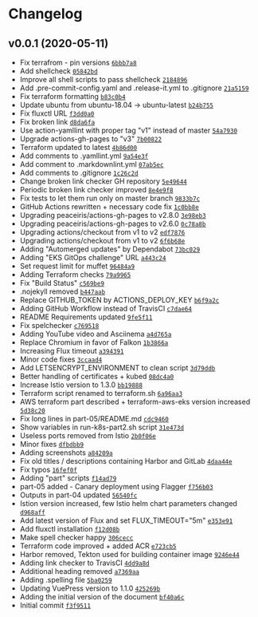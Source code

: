 # Changelog

## v0.0.1 (2020-05-11)

- Fix terrafrom - pin versions [`6bbb7a8`](https://github.com/ruzickap/k8s-flagger-istio-flux/commit/6bbb7a8bcd1df530510cb995594f60e974ac3d4b)
- Add shellcheck [`05842bd`](https://github.com/ruzickap/k8s-flagger-istio-flux/commit/05842bd6b62f5111c979c495a8e8ffb0b838845a)
- Improve all shell scripts to pass shellcheck [`2184896`](https://github.com/ruzickap/k8s-flagger-istio-flux/commit/2184896b311ccc0d4c1d49f2baa24bc767d59858)
- Add .pre-commit-config.yaml and .release-it.yml to .gitignore [`21a5159`](https://github.com/ruzickap/k8s-flagger-istio-flux/commit/21a51599de47869992abd30e79928f8abb76cd26)
- Fix terraform formatting [`b83c0b4`](https://github.com/ruzickap/k8s-flagger-istio-flux/commit/b83c0b427b0b0cd8d3ec5f1e28c8dc4e4c0ef517)
- Update ubuntu from ubuntu-18.04 -&gt; ubuntu-latest [`b24b755`](https://github.com/ruzickap/k8s-flagger-istio-flux/commit/b24b755d66c76de4c0d770381b62f78b8ad7fa1e)
- Fix fluxctl URL [`f3dd0a0`](https://github.com/ruzickap/k8s-flagger-istio-flux/commit/f3dd0a0689f103fc7baf1d39a8e8eab34586ba44)
- Fix broken link [`d8da6fa`](https://github.com/ruzickap/k8s-flagger-istio-flux/commit/d8da6fa1f9820df0af454f5877b692f9402353e4)
- Use action-yamllint with proper tag "v1" instead of master [`54a7930`](https://github.com/ruzickap/k8s-flagger-istio-flux/commit/54a79308a4483420f3ba62e51155f544600037b9)
- Upgrade actions-gh-pages to "v3" [`7b00822`](https://github.com/ruzickap/k8s-flagger-istio-flux/commit/7b008228915896e0ec2f6fc9192eba6ee196a115)
- Terraform updated to latest [`4b86d00`](https://github.com/ruzickap/k8s-flagger-istio-flux/commit/4b86d0045477e3de085d3a37599ee134bb1f5554)
- Add comments to .yamllint.yml [`9a54e3f`](https://github.com/ruzickap/k8s-flagger-istio-flux/commit/9a54e3fdbc4586da9fed1a964cf078c80c15c2c4)
- Add comment to .markdownlint.yml [`07ab5ec`](https://github.com/ruzickap/k8s-flagger-istio-flux/commit/07ab5ec86d2eae458660d99df3ccef2809a2ff48)
- Add comments to .gitignore [`1c26c2d`](https://github.com/ruzickap/k8s-flagger-istio-flux/commit/1c26c2d94138a3900ad8398ea3b3e551bf398237)
- Change broken link checker GH repository [`5e49644`](https://github.com/ruzickap/k8s-flagger-istio-flux/commit/5e496449ade0e78ef8a4ad04cb07f0f0730826ab)
- Periodic broken link checker improved [`8e4e9f8`](https://github.com/ruzickap/k8s-flagger-istio-flux/commit/8e4e9f804869a7fa69816c4d22535088f1ea41ff)
- Fix tests to let them run only on master branch [`9833b7c`](https://github.com/ruzickap/k8s-flagger-istio-flux/commit/9833b7c49f679c331663b51525ccb0da7e38cd63)
- GitHub Actions rewritten + necessary code fix [`1c0bb8e`](https://github.com/ruzickap/k8s-flagger-istio-flux/commit/1c0bb8e204ff72e229a0bba5276647ec3ba1f64c)
- Upgrading peaceiris/actions-gh-pages to v2.8.0 [`3e98eb3`](https://github.com/ruzickap/k8s-flagger-istio-flux/commit/3e98eb3dd468bd7ad77ca52bf1ab06448fa13844)
- Upgrading peaceiris/actions-gh-pages to v2.6.0 [`0c78a8b`](https://github.com/ruzickap/k8s-flagger-istio-flux/commit/0c78a8b76c754adbdf9e84a2d34e8b3983389c2b)
- Upgrading actions/checkout from v1 to v2 [`edf7876`](https://github.com/ruzickap/k8s-flagger-istio-flux/commit/edf7876eb0380a7694ca0f74948acabba81d1594)
- Upgrading actions/checkout from v1 to v2 [`6f6b68e`](https://github.com/ruzickap/k8s-flagger-istio-flux/commit/6f6b68e317169fb1b20a5fd5ff1ee82e4af9a907)
- Adding "Automerged updates" by Dependabot [`73bc029`](https://github.com/ruzickap/k8s-flagger-istio-flux/commit/73bc0292c2faacdfdd5e933c278eaf09bf4736c4)
- Adding "EKS GitOps challenge" URL [`a443c24`](https://github.com/ruzickap/k8s-flagger-istio-flux/commit/a443c24c8d80db1bccbde432538f6f3390d4dd3e)
- Set request limit for muffet [`96484a9`](https://github.com/ruzickap/k8s-flagger-istio-flux/commit/96484a90ad842c7c06048b48a08d3c2431da5834)
- Adding Terraform checks [`79a9965`](https://github.com/ruzickap/k8s-flagger-istio-flux/commit/79a9965a173659aa2295831a2c85d4382f1b7cea)
- Fix "Build Status" [`c569be9`](https://github.com/ruzickap/k8s-flagger-istio-flux/commit/c569be9aff4c882b37bd12ef17aaf232232cf9df)
- .nojekyll removed [`b447aab`](https://github.com/ruzickap/k8s-flagger-istio-flux/commit/b447aab88891c27e4d440820695570ed94d3442d)
- Replace GITHUB_TOKEN by ACTIONS_DEPLOY_KEY [`b6f9a2c`](https://github.com/ruzickap/k8s-flagger-istio-flux/commit/b6f9a2c2407d54929171319bd6eadb878b001f00)
- Adding GitHub Workflow instead of TravisCI [`c7dae64`](https://github.com/ruzickap/k8s-flagger-istio-flux/commit/c7dae647fdf1ad360b82633124f5315cf91225a4)
- README Requirements updated [`9fe5f11`](https://github.com/ruzickap/k8s-flagger-istio-flux/commit/9fe5f115be939f8ceaee0887b1583dd3ae39d71b)
- Fix spelchecker [`c769518`](https://github.com/ruzickap/k8s-flagger-istio-flux/commit/c769518c0a99242dfb8106e34187dba35bd417ef)
- Adding YouTube video and Asciinema [`a4d765a`](https://github.com/ruzickap/k8s-flagger-istio-flux/commit/a4d765a46438da7e96cf2ec1824c40ba15674959)
- Replace Chromium in favor of Falkon [`1b3866a`](https://github.com/ruzickap/k8s-flagger-istio-flux/commit/1b3866a51e9f45d6de2d837fee662579103d958f)
- Increasing Flux timeout [`a394391`](https://github.com/ruzickap/k8s-flagger-istio-flux/commit/a3943918bba5d2a30200b61a2a3f3fef50a2c788)
- Minor code fixes [`3ccaad4`](https://github.com/ruzickap/k8s-flagger-istio-flux/commit/3ccaad46bc90b624d2890b083e748101bf2469bd)
- Add LETSENCRYPT_ENVIRONMENT to clean script [`3d79ddb`](https://github.com/ruzickap/k8s-flagger-istio-flux/commit/3d79ddb145a73f688936a97cf8712f3e9e23e4b5)
- Better handling of certificates + kubed [`08dc4a0`](https://github.com/ruzickap/k8s-flagger-istio-flux/commit/08dc4a0faec2c2094287a8a71d4114d302ad9a83)
- Increase Istio version to 1.3.0 [`bb19888`](https://github.com/ruzickap/k8s-flagger-istio-flux/commit/bb198880369a73748e113156f390b44e9abdde81)
- Terraform script renamed to terraform.sh [`6a96aa3`](https://github.com/ruzickap/k8s-flagger-istio-flux/commit/6a96aa3aed1ccf5cdd81747459553c759fd598da)
- AWS terraform part described + terraform-aws-eks version increased [`5d38c20`](https://github.com/ruzickap/k8s-flagger-istio-flux/commit/5d38c20ef977ac272d0148bc671d814ab9df000e)
- Fix long lines in part-05/README.md [`cdc9460`](https://github.com/ruzickap/k8s-flagger-istio-flux/commit/cdc9460d344dbc16d6a221752f9e92af83b8aebf)
- Show variables in run-k8s-part2.sh script [`31e473d`](https://github.com/ruzickap/k8s-flagger-istio-flux/commit/31e473dbe522af3a3eae50ec7aa25a3ed6be0780)
- Useless ports removed from Istio [`2b0f06e`](https://github.com/ruzickap/k8s-flagger-istio-flux/commit/2b0f06e985d24f4d7beab9c02191199e74445f2c)
- Minor fixes [`dfbdbb9`](https://github.com/ruzickap/k8s-flagger-istio-flux/commit/dfbdbb9b7dfb957dee4aeb682148f4581cfbc1c7)
- Adding screenshots [`a84209a`](https://github.com/ruzickap/k8s-flagger-istio-flux/commit/a84209a61918ceb3a87c06a16462e9ebb53ab70c)
- Fix old titles / descriptions containing Harbor and GitLab [`4daa44e`](https://github.com/ruzickap/k8s-flagger-istio-flux/commit/4daa44e3b7ce213bbd59ef6cd8c2609d655da026)
- Fix typos [`16fef0f`](https://github.com/ruzickap/k8s-flagger-istio-flux/commit/16fef0f4df95679e72f460c1e95006831fd796e5)
- Adding "part" scripts [`f14ad79`](https://github.com/ruzickap/k8s-flagger-istio-flux/commit/f14ad797e24ce54bebfee389d194a964aaeac7e9)
- part-05 added - Canary deployment using Flagger [`f756b03`](https://github.com/ruzickap/k8s-flagger-istio-flux/commit/f756b03f8ff3f137013e493bd0c192fc07cd7d08)
- Outputs in part-04 updated [`56540fc`](https://github.com/ruzickap/k8s-flagger-istio-flux/commit/56540fc2daa7afa1e7c9c5959adcd8e97af773fe)
- Istion version increased, few Istio helm chart parameters changed [`d968aff`](https://github.com/ruzickap/k8s-flagger-istio-flux/commit/d968affeab681e68a04a8cf7a603d7458d708102)
- Add latest version of Flux and set FLUX_TIMEOUT="5m" [`e353e91`](https://github.com/ruzickap/k8s-flagger-istio-flux/commit/e353e91966f29ff0bdd25f45eb83a9a28fee7c72)
- Add fluxctl installation [`f12d08b`](https://github.com/ruzickap/k8s-flagger-istio-flux/commit/f12d08ba28323c3d6193bcf4160bb499207e866b)
- Make spell checker happy [`306cecc`](https://github.com/ruzickap/k8s-flagger-istio-flux/commit/306ceccb43c35767ece9d5d529c034f570020fc8)
- Terraform code improved + added ACR [`e723cb5`](https://github.com/ruzickap/k8s-flagger-istio-flux/commit/e723cb5fa05a9eaacdcffa4e11bf8c79c05c6264)
- Harbor removed, Tekton used for building container image [`9246e44`](https://github.com/ruzickap/k8s-flagger-istio-flux/commit/9246e447c2d2ecdba8afdf24bd0c36eadc366170)
- Adding link checker to TravisCI [`4dd9a8d`](https://github.com/ruzickap/k8s-flagger-istio-flux/commit/4dd9a8dace4a1f4fc5f013b463b3981739339455)
- Additional heading removed [`a7369aa`](https://github.com/ruzickap/k8s-flagger-istio-flux/commit/a7369aaeb16cc0d77df563c9ad26f2594355faba)
- Adding .spelling file [`5ba0259`](https://github.com/ruzickap/k8s-flagger-istio-flux/commit/5ba025969d1de9b11638cc2de704d3e3a2959076)
- Updating VuePress version to 1.1.0 [`425269b`](https://github.com/ruzickap/k8s-flagger-istio-flux/commit/425269b7f1d77036c149e03cdaac834c6cd0f5a1)
- Adding the initial version of the document [`bf40a6c`](https://github.com/ruzickap/k8s-flagger-istio-flux/commit/bf40a6c2316d4d3a1cc8878268b16d5f8e4e74e8)
- Initial commit [`f3f9511`](https://github.com/ruzickap/k8s-flagger-istio-flux/commit/f3f9511b2b2875e62ccc44bda735683d19a22627)
